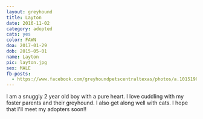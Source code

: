 ```yaml
---
layout: greyhound
title: Layton
date: 2016-11-02
category: adopted
cats: yes
color: FAWN
doa: 2017-01-29
dob: 2015-05-01
name: Layton
pic: layton.jpg
sex: MALE
fb-posts:
  - https://www.facebook.com/greyhoundpetscentraltexas/photos/a.10151908214063572.1073741835.100961113571/10155379739973572/?type=3
---
```


I am a snuggly 2 year old boy with a pure heart. I love cuddling with my foster parents and their greyhound. I also get along well with cats. I hope that I'll meet my adopters soon!!
